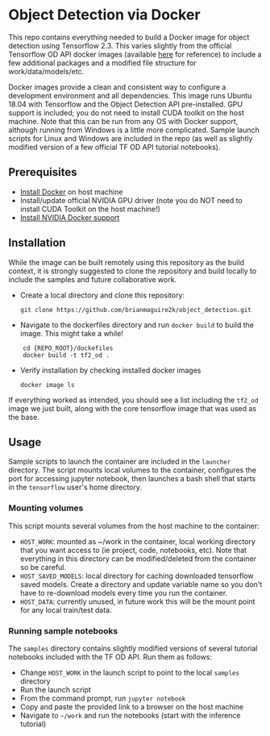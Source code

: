 # Object Detection via Docker

This repo contains everything needed to build a Docker image for object detection using Tensorflow 2.3. This varies slightly from the official Tensorflow OD API docker images (available [here](https://github.com/tensorflow/models/tree/master/research/object_detection/dockerfiles/tf2) for reference) to include a few additional packages and a modified file structure for work/data/models/etc.

Docker images provide a clean and consistent way to configure a development environment and all dependencies. This image runs Ubuntu 18.04 with Tensorflow and the Object Detection API pre-installed. GPU support is included; you do not need to install CUDA toolkit on the host machine. Note that this can be run from any OS with Docker support, although running from Windows is a little more complicated. Sample launch scripts for Linux and Windows are included in the repo (as well as slightly modified version of a few official TF OD API tutorial notebooks).

## Prerequisites
- [Install Docker](https://docs.docker.com/get-docker/) on host machine
- Install/update official NVIDIA GPU driver (note you do NOT need to install CUDA Toolkit on the host machine!)
- [Install NVIDIA Docker support](https://github.com/NVIDIA/nvidia-docker)

## Installation
While the image can be built remotely using this repository as the build context, it is strongly suggested to clone the repository and build locally to include the samples and future collaborative work.

- Create a local directory and clone this repository:

    ```
    git clone https://github.com/brianmaguire2k/object_detection.git
    ```

- Navigate to the dockerfiles directory and run ```docker build``` to build the image. This might take a while!
<pre><code>    cd {REPO_ROOT}/dockefiles
    docker build -t tf2_od .
</code></pre>

- Verify installation by checking installed docker images

    ```
    docker image ls
    ```

If everything worked as intended, you should see a list including the ```tf2_od``` image we just built, along with the core tensorflow image that was used as the base.

## Usage
Sample scripts to launch the container are included in the ```launcher``` directory. The script mounts local volumes to the container, configures the port for accessing jupyter notebook, then launches a bash shell that starts in the ```tensorflow``` user's home directory.
### Mounting volumes
This script mounts several volumes from the host machine to the container:

- ```HOST_WORK```: mounted as ~/work in the container, local working directory that you want access to (ie project, code, notebooks, etc). Note that everything in this directory can be modified/deleted from the container so be careful.
- ```HOST_SAVED_MODELS```: local directory for caching downloaded tensorflow saved models. Create a directory and update variable name so you don't have to re-download models every time you run the container.
- ```HOST_DATA```: currently unused, in future work this will be the mount point for any local train/test data.

### Running sample notebooks
The ```samples``` directory contains slightly modified versions of several tutorial notebooks included with the TF OD API. Run them as follows:

- Change ```HOST_WORK``` in the launch script to point to the local ```samples``` directory
- Run the launch script
- From the command prompt, run ```jupyter notebook```
- Copy and paste the provided link to a browser on the host machine
- Navigate to ```~/work``` and run the notebooks (start with the inference tutorial)
